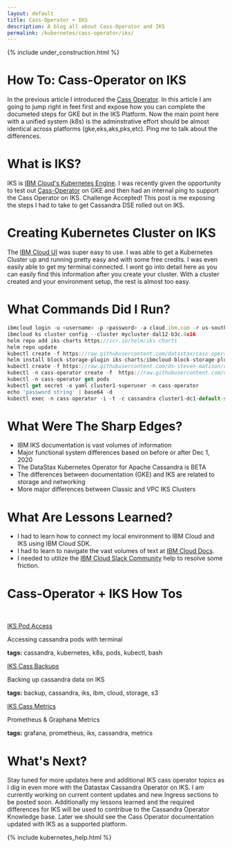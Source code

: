 ```yaml
---
layout: default
title: Cass-Operator + IKS
description: A blog all about Cass-Operator and IKS
permalink: /kubernetes/cass-operator/iks/
---
```


{% include under_construction.html %}

# How To: Cass-Operator on IKS

In the previous article I introduced the [Cass Operator](/kubernetes/cass-operator/).  In this article I am going to jump right in feet first and expose how you can complete the documeted steps for GKE but in the IKS Platform.   Now the main point here with a unified system (k8s) is the adminstrative effort should be almost identical across platforms (gke,eks,aks,pks,etc).  Ping me to talk about the differences.

# What is IKS?

IKS is [IBM Cloud's Kubernetes Engine](https://www.ibm.com/cloud/kubernetes-service).  I was recently given the opportunity to test out [Cass-Operator](https://github.com/datastax/cass-operator) on GKE and then had an internal ping to support the Cass Operator on IKS.  Challenge Accepted!   This post is me exposing the steps I had to take to get Cassandra DSE rolled out on IKS.

# Creating Kubernetes Cluster on IKS

The [IBM Cloud UI](https://cloud.ibm.com/) was super easy to use.  I was able to get a Kubernetes Cluster up and running pretty easy and with some free credits.  I was even easily able to get my terminal connected.  I wont go into detail here as you can easily find this information after you create your cluster.   With a cluster created and your environment setup, the rest is almost too easy.

# What Commands Did I Run?

```js
ibmcloud login -u <username> -p <password> -a cloud.ibm.com -r us-south -g default
ibmcloud ks cluster config --cluster mycluster-dal12-b3c.4x16
helm repo add iks-charts https://icr.io/helm/iks-charts
helm repo update
kubectl create -f https://raw.githubusercontent.com/datastax/cass-operator/master/docs/user/cass-operator-manifests-v1.18.yaml
helm install block-storage-plugin iks-charts/ibmcloud-block-storage-plugin -n cass-operator
kubectl create -f https://raw.githubusercontent.com/ds-steven-matison/cass-operator/master/operator/k8s-flavors/iks/storage-block.yaml
kubectl -n cass-operator create -f  https://raw.githubusercontent.com/ds-steven-matison/cass-operator/master/operator/example-cassdc-yaml/dse-6.8.x/example-cassdc-minimal2.yaml
kubectl -n cass-operator get pods
kubectl get secret -o yaml cluster1-superuser -n cass-operator
echo 'password string' | base64 -d
kubectl exec -n cass-operator -i -t -c cassandra cluster1-dc1-default-sts-0 -- cqlsh -u cluster1-superuser -p <password>
```

# What Were The Sharp Edges?

*   IBM IKS documentation is vast volumes of information
*   Major functional system differences based on before or after Dec 1, 2020
*   The DataStax Kubernetes Operator for Apache Cassandra is BETA
*   The differences between documentation (GKE) and IKS are related to storage and networking
*   More major differences between Classic and VPC IKS Clusters

# What Are Lessons Learned?

*   I had to learn how to connect my local environment to IBM Cloud and IKS using IBM Cloud SDK.
*   I had to learn to navigate the vast volumes of text at [IBM Cloud Docs](https://cloud.ibm.com/docs).   
*   I needed to utilize the [IBM Cloud Slack Community](https://join.slack.com/t/ibm-cloud-success/shared_invite/zt-ki1gmwe9-M0bFaI_nMSAF1RzDMqw_wg) help to resolve some friction.

# Cass-Operator + IKS How Tos

<p>&nbsp;</p>

<div class="mui-container">
  <div class="home mui-row">
      <div class="mui-col-md-2">
        <article class="mui-panel">
          <div class="bg-holder bg-deep-purple" style="background:url(/assets/images/database.jpg) no-repeat center center">
            <span class="post-list-title">
              <a class="post-link" href="/kubernetes/cass-operator/iks/access/">IKS Pod Access</a>
            </span>
            <div class="img-overlay"></div>
            <a href="/kubernetes/cass-operator/iks/access/" class="overlay"></a>
          </div>
          <div class="post-data">
            <p class="post-excerpt">Accessing cassandra pods with terminal</p>
            <p><b>tags:</b> cassandra, kubernetes, k8s, pods, kubectl, bash</p>
          </div>
        </article>
      </div>
      <div class="mui-col-md-2">
        <article class="mui-panel">
          <div class="bg-holder bg-deep-purple" style="background:url(/assets/images/database.jpg) no-repeat center center">
            <span class="post-list-title">
              <a class="post-link" href="/kubernetes/cass-operator/iks/backups/">IKS Cass Backups</a>
            </span>
            <div class="img-overlay"></div>
            <a href="/kubernetes/cass-operator/iks/backups/" class="overlay"></a>
          </div>
          <div class="post-data">
            <p class="post-excerpt">Backing up cassandra data on IKS</p>
            <p><b>tags:</b> backup, cassandra, iks, ibm, cloud, storage, s3</p>
          </div>
        </article>
      </div>
      <div class="mui-col-md-2">
        <article class="mui-panel">
          <div class="bg-holder bg-deep-purple" style="background:url(/assets/images/database.jpg) no-repeat center center">
            <span class="post-list-title">
              <a class="post-link" href="/kubernetes/cass-operator/iks/metrics/">IKS Cass Metrics</a>
            </span>
            <div class="img-overlay"></div>
            <a href="/kubernetes/cass-operator/iks/metrics/" class="overlay"></a>
          </div>
          <div class="post-data">
            <p class="post-excerpt">Prometheus & Graphana Metrics</p>
            <p><b>tags:</b> grafana, prometheus, iks, cassandra, metrics</p>
          </div>
        </article>
      </div>
  </div>  
</div>

# What's Next?

Stay tuned for more updates here and additional IKS cass operator topics as I dig in even more with the Datastax Cassandra Operator on IKS.  I am currently working on current content updates and new Ingress sections to be posted soon.  Additionally my lessons learned and the required differences for IKS will be used to contribue to the Cassandra Operator Knowledge base.  Later we should see the Cass Operator documentation updated with IKS as a supported platform.  

{% include kubernetes_help.html %}
